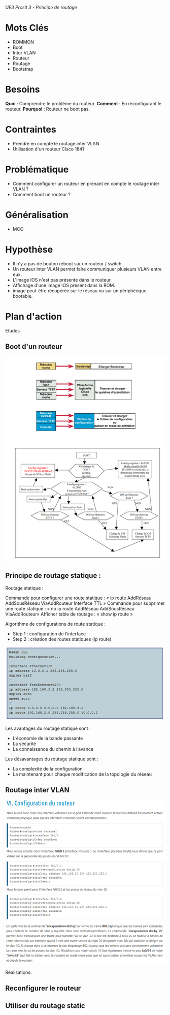 ﻿*UE3 Prosit 3 - Principe de routage*

# Mots Clés
- ROMMON
- Boot
- Inter VLAN
- Routeur
- Routage
- Bootstrap

# Besoins
**Quoi** : Comprendre le problème du routeur.
**Comment** : En reconfigurant le routeur.
**Pourquoi** : Routeur ne boot pas.

# Contraintes
- Prendre en compte le routage inter VLAN
- Utilisation d'un routeur Cisco 1841

# Problématique
- Comment configurer un routeur en prenant en compte le routage inter VLAN ?
- Comment boot un routeur ?

# Généralisation
- MCO

# Hypothèse
- Il n'y a pas de bouton reboot sur un routeur / switch.
- Un routeur inter VLAN permet faire communiquer plusieurs VLAN entre eux.
- L'image IOS n'est pas présente dans le routeur.
- Affichage d'une image IOS présent dans la ROM.
- image peut-être récupérée sur le réseau ou sur un périphérique bootable.

# Plan d'action

Etudes

## Boot d'un routeur

![boot_img](/ress/boot.png)

## Principe de routage statique :

Routage statique :

Commande pour configurer une route statique : « ip route AddRéseau AddSousRéseau ViaAddRouteur Interface TTL »
Commande pour supprimer une route statique : « no ip route AddRéseau AddSousRéseau ViaAddRouteur»
Afficher table de routage : « show ip route »

Algorithme de configurations de route statique : 
- Step 1 : configuration de l’interface
- Step 2 : création des routes statiques (ip route)

![conf](/ress/conf1.png)

Les avantages du routage statique sont :
- L’économie de la bande passante 
- La sécurité
- La connaissance du chemin à l’avance

Les désavantages du routage statique sont :
- La complexité de la configuration 
- La maintenant pour chaque modification de la topologie du réseau


## Routage inter VLAN

![routage](/ress/routage.png)

Réalisations:

## Reconfigurer le routeur
## Utiliser du routage static
